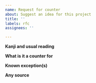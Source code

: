 ```yaml
---
name: Request for counter
about: Suggest an idea for this project
title: ''
labels: rfc
assignees: ''

---
```


**Kanji and usual reading**

**What is it a counter for**

**Known exception(s)**

**Any source**
